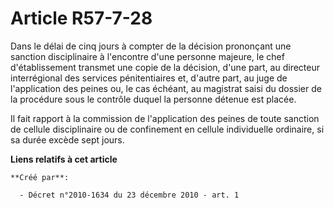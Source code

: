 # Article R57-7-28

Dans le délai de cinq jours à compter de la décision prononçant une sanction disciplinaire à l'encontre d'une personne
majeure, le chef d'établissement transmet une copie de la décision, d'une part, au directeur interrégional des services
pénitentiaires et, d'autre part, au juge de l'application des peines ou, le cas échéant, au magistrat saisi du dossier de la
procédure sous le contrôle duquel la personne détenue est placée. 

Il fait rapport à la commission de l'application des peines de toute sanction de cellule disciplinaire ou de confinement en
cellule individuelle ordinaire, si sa durée excède sept jours.

**Liens relatifs à cet article**

	**Créé par**:

	  - Décret n°2010-1634 du 23 décembre 2010 - art. 1
